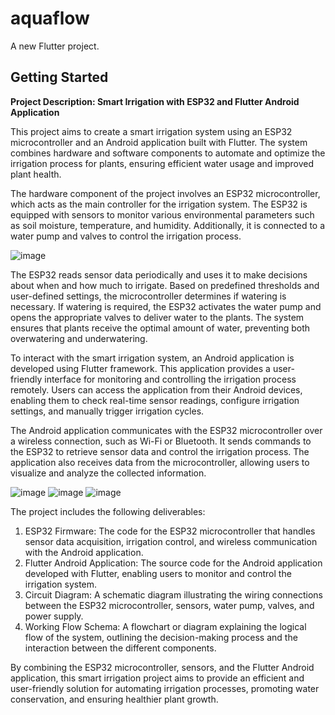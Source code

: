 # aquaflow

A new Flutter project.

## Getting Started

**Project Description: Smart Irrigation with ESP32 and Flutter Android Application**

This project aims to create a smart irrigation system using an ESP32 microcontroller and an Android application built with Flutter. The system combines hardware and software components to automate and optimize the irrigation process for plants, ensuring efficient water usage and improved plant health.

The hardware component of the project involves an ESP32 microcontroller, which acts as the main controller for the irrigation system. The ESP32 is equipped with sensors to monitor various environmental parameters such as soil moisture, temperature, and humidity. Additionally, it is connected to a water pump and valves to control the irrigation process.

![image](https://github.com/simm36465/Smart-irrigation/assets/35069798/03154cfd-e1e2-4b1a-bb45-e8e53f955faa)



The ESP32 reads sensor data periodically and uses it to make decisions about when and how much to irrigate. Based on predefined thresholds and user-defined settings, the microcontroller determines if watering is necessary. If watering is required, the ESP32 activates the water pump and opens the appropriate valves to deliver water to the plants. The system ensures that plants receive the optimal amount of water, preventing both overwatering and underwatering.

To interact with the smart irrigation system, an Android application is developed using Flutter framework. This application provides a user-friendly interface for monitoring and controlling the irrigation process remotely. Users can access the application from their Android devices, enabling them to check real-time sensor readings, configure irrigation settings, and manually trigger irrigation cycles.

The Android application communicates with the ESP32 microcontroller over a wireless connection, such as Wi-Fi or Bluetooth. It sends commands to the ESP32 to retrieve sensor data and control the irrigation process. The application also receives data from the microcontroller, allowing users to visualize and analyze the collected information.



![image](https://github.com/simm36465/Smart-irrigation/assets/35069798/fe2c90e7-e857-427d-94a0-91b6faa742f5)
![image](https://github.com/simm36465/Smart-irrigation/assets/35069798/256fea24-81cd-4f2a-a0b8-16cdb813356b)
![image](https://github.com/simm36465/Smart-irrigation/assets/35069798/61787532-90a6-4016-8b81-fe8231497251)




The project includes the following deliverables:

1. ESP32 Firmware: The code for the ESP32 microcontroller that handles sensor data acquisition, irrigation control, and wireless communication with the Android application.
2. Flutter Android Application: The source code for the Android application developed with Flutter, enabling users to monitor and control the irrigation system.
3. Circuit Diagram: A schematic diagram illustrating the wiring connections between the ESP32 microcontroller, sensors, water pump, valves, and power supply.
4. Working Flow Schema: A flowchart or diagram explaining the logical flow of the system, outlining the decision-making process and the interaction between the different components.

By combining the ESP32 microcontroller, sensors, and the Flutter Android application, this smart irrigation project aims to provide an efficient and user-friendly solution for automating irrigation processes, promoting water conservation, and ensuring healthier plant growth.

